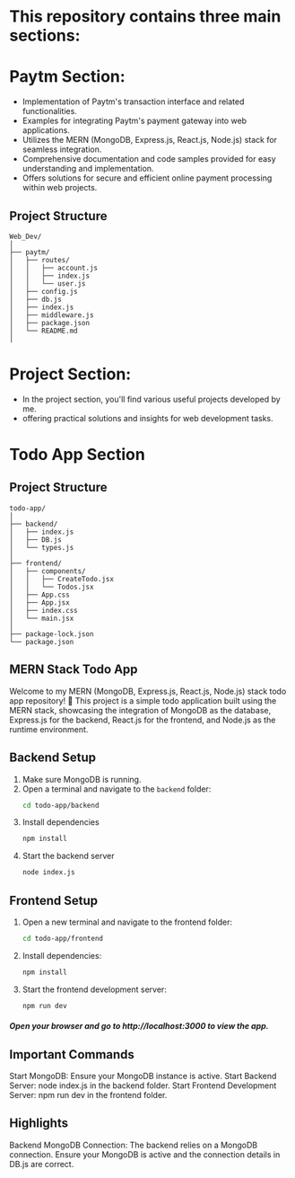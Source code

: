 # This repository contains three main sections:

# Paytm Section:
   - Implementation of Paytm's transaction interface and related functionalities.
   - Examples for integrating Paytm's payment gateway into web applications.
   - Utilizes the MERN (MongoDB, Express.js, React.js, Node.js) stack for seamless integration.
   - Comprehensive documentation and code samples provided for easy understanding and implementation.
   - Offers solutions for secure and efficient online payment processing within web projects.

## Project Structure
```plaintext
Web_Dev/
│
├── paytm/
│   ├── routes/
│   │   ├── account.js
│   │   ├── index.js
│   │   └── user.js
│   ├── config.js
│   ├── db.js
│   ├── index.js
│   ├── middleware.js
│   ├── package.json
│   └── README.md
│
```
# Project Section:
  - In the project section, you'll find various useful projects developed by me.
  - offering practical solutions and insights for web development tasks.


# Todo App Section

## Project Structure

```plaintext
todo-app/
│
├── backend/
│   ├── index.js
│   ├── DB.js
│   └── types.js
│
├── frontend/
│   ├── components/
│   │   ├── CreateTodo.jsx
│   │   └── Todos.jsx
│   ├── App.css
│   ├── App.jsx
│   ├── index.css
│   └── main.jsx
│
├── package-lock.json
└── package.json
```

## MERN Stack Todo App

Welcome to my MERN (MongoDB, Express.js, React.js, Node.js) stack todo app repository! 🚀 This project is a simple todo application built using the MERN stack, showcasing the integration of MongoDB as the database, Express.js for the backend, React.js for the frontend, and Node.js as the runtime environment.

## Backend Setup

1. Make sure MongoDB is running.
2. Open a terminal and navigate to the `backend` folder:
   ```bash
   cd todo-app/backend
3. Install dependencies
   ```bash  
   npm install
3. Start the backend server 
    ```bash
    node index.js
## Frontend Setup
1. Open a new terminal and navigate to the frontend folder:
    ```bash
    cd todo-app/frontend
2. Install dependencies:
    ```bash
    npm install
3. Start the frontend development server:
    ```bash
    npm run dev
##### Open your browser and go to http://localhost:3000 to view the app.


## Important Commands
Start MongoDB: Ensure your MongoDB instance is active.
Start Backend Server: node index.js in the backend folder.
Start Frontend Development Server: npm run dev in the frontend folder.

## Highlights

Backend MongoDB Connection: The backend relies on a MongoDB connection. Ensure your MongoDB is active and the connection details in DB.js are correct.
